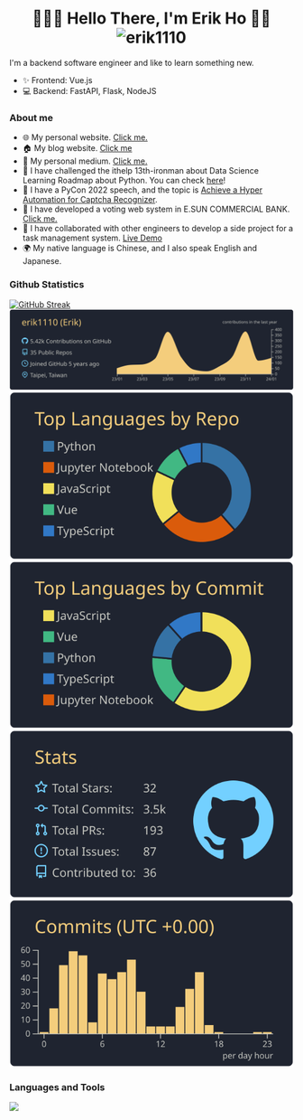 <h1 align="center"> 👨🏻‍💻 Hello There, I'm Erik Ho 👋🏻 <img src="https://komarev.com/ghpvc/?username=erik1110&color=800080" alt="erik1110" /></h1>

I'm a backend software engineer and like to learn something new.
- ✨ Frontend: Vue.js
- 💻 Backend: FastAPI, Flask, NodeJS

### About me 
- 🌐 My personal website. [Click me.](https://erik1110.com/my-website/)
- 🏠 My blog website. [Click me](https://erik1110.com/)
- 📔 My personal medium. [Click me.](https://medium.com/@erikho_51835)
- 📝 I have challenged the ithelp 13th-ironman about Data Science Learning Roadmap about Python. You can check [here](https://ithelp.ithome.com.tw/users/20114380/ironman/3998)!
- 💬 I have a PyCon 2022 speech, and the topic is [Achieve a Hyper Automation for Captcha Recognizer](https://youtu.be/oD-FT_33yW4).
- 🌱 I have developed a voting web system in E.SUN COMMERCIAL BANK. [Click me.](https://github.com/esun-ai/voting_system)
- 🚀 I have collaborated with other engineers to develop a side project for a task management system. [Live Demo](https://superhandy-frontend.zeabur.app/)
- 🌍 My native language is Chinese, and I also speak English and Japanese.

### Github Statistics

[![GitHub Streak](https://streak-stats.demolab.com?user=erik1110&theme=radical&card_width=480)](https://git.io/streak-stats)
[![](https://raw.githubusercontent.com/erik1110/erik1110/main/profile-summary-card-output/ayu_mirage/0-profile-details.svg)](https://github.com/vn7n24fzkq/github-profile-summary-cards)
[![](https://raw.githubusercontent.com/erik1110/erik1110/main/profile-summary-card-output/ayu_mirage/1-repos-per-language.svg)](https://github.com/vn7n24fzkq/github-profile-summary-cards) [![](https://raw.githubusercontent.com/erik1110/erik1110/main/profile-summary-card-output/ayu_mirage/2-most-commit-language.svg)](https://github.com/vn7n24fzkq/github-profile-summary-cards)
[![](https://raw.githubusercontent.com/erik1110/erik1110/main/profile-summary-card-output/ayu_mirage/3-stats.svg)](https://github.com/vn7n24fzkq/github-profile-summary-cards) [![](https://raw.githubusercontent.com/erik1110/erik1110/main/profile-summary-card-output/ayu_mirage/4-productive-time.svg)](https://github.com/vn7n24fzkq/github-profile-summary-cards)

### Languages and Tools
![](https://skillicons.dev/icons?i=vscode,linux,gcp,nginx,nodejs,express,vue,vite,tailwind,html,css,js,ts,py,fastapi,flask,selenium,mongodb,sqlite,postgres,redis,rabbitmq,firebase,postman,docker,kubernetes,git,github,githubactions,linkedin,discord,instagram&theme=light)
